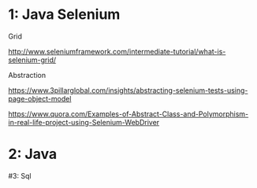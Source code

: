 # 1: Java Selenium

Grid 

http://www.seleniumframework.com/intermediate-tutorial/what-is-selenium-grid/

Abstraction

https://www.3pillarglobal.com/insights/abstracting-selenium-tests-using-page-object-model


https://www.quora.com/Examples-of-Abstract-Class-and-Polymorphism-in-real-life-project-using-Selenium-WebDriver


# 2: Java 



#3: Sql


